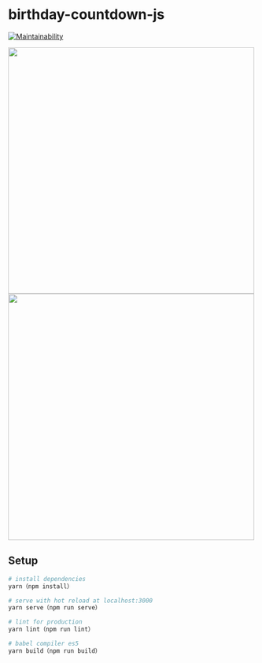 # birthday-countdown-js

[![Maintainability](https://api.codeclimate.com/v1/badges/bc159c32969e6c348d0a/maintainability)](https://codeclimate.com/github/yamanoku/birthday-countdown-js/maintainability)

<img src="https://i.gyazo.com/1108059c9f73140f98e6291ef8e002b9.gif" alt="" width="500"/>
<img src="https://i.gyazo.com/0f6a40e48e9142ea67581d2653e1cb8c.png" alt="" width="500"/>

## Setup

``` bash
# install dependencies
yarn（npm install）

# serve with hot reload at localhost:3000
yarn serve（npm run serve）

# lint for production
yarn lint（npm run lint）

# babel compiler es5
yarn build（npm run build）
```

